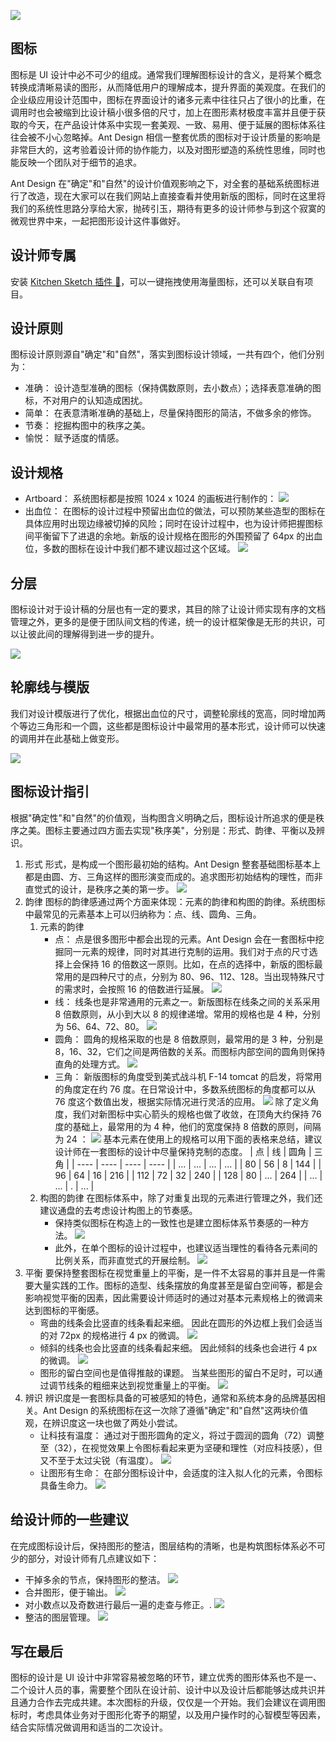 ![](/assets/design/img.png)

## 图标

图标是 UI 设计中必不可少的组成。通常我们理解图标设计的含义，是将某个概念转换成清晰易读的图形，从而降低用户的理解成本，提升界面的美观度。在我们的企业级应用设计范围中，图标在界面设计的诸多元素中往往只占了很小的比重，在调用时也会被缩到比设计稿小很多倍的尺寸，加上在图形素材极度丰富并且便于获取的今天，在产品设计体系中实现一套美观、一致、易用、便于延展的图标体系往往会被不小心忽略掉。Ant Design 相信一整套优质的图标对于设计质量的影响是非常巨大的，这考验着设计师的协作能力，以及对图形塑造的系统性思维，同时也能反映一个团队对于细节的追求。

Ant Design 在"确定"和"自然"的设计价值观影响之下，对全套的基础系统图标进行了改造，现在大家可以在我们网站上直接查看并使用新版的图标，同时在这里将我们的系统性思路分享给大家，抛砖引玉，期待有更多的设计师参与到这个寂寞的微观世界中来，一起把图形设计这件事做好。

## 设计师专属

安装 [Kitchen Sketch 插件 💎](https://kitchen.alipay.com/)，可以一键拖拽使用海量图标，还可以关联自有项目。

## 设计原则

图标设计原则源自"确定"和"自然"，落实到图标设计领域，一共有四个，他们分别为：

-   准确： 设计造型准确的图标（保持偶数原则，去小数点）；选择表意准确的图标，不对用户的认知造成困扰。
-   简单： 在表意清晰准确的基础上，尽量保持图形的简洁，不做多余的修饰。
-   节奏： 挖掘构图中的秩序之美。
-   愉悦： 赋予适度的情感。

## 设计规格

-   Artboard： 系统图标都是按照 1024 x 1024 的画板进行制作的：
    ![](/assets/design/img_1.png)
-   出血位： 在图标的设计过程中预留出血位的做法，可以预防某些造型的图标在具体应用时出现边缘被切掉的风险；同时在设计过程中，也为设计师把握图标间平衡留下了进退的余地。新版的设计规格在图形的外围预留了 64px 的出血位，多数的图标在设计中我们都不建议超过这个区域。
    ![](/assets/design/img_2.png)

## 分层

图标设计对于设计稿的分层也有一定的要求，其目的除了让设计师实现有序的文档管理之外，更多的是便于团队间文档的传递，统一的设计框架像是无形的共识，可以让彼此间的理解得到进一步的提升。

![](/assets/design/img_3.png)

## 轮廓线与模版

我们对设计模版进行了优化，根据出血位的尺寸，调整轮廓线的宽高，同时增加两个等边三角形和一个圆，这些都是图标设计中最常用的基本形式，设计师可以快速的调用并在此基础上做变形。

![](/assets/design/img_4.png)

## 图标设计指引

根据"确定性"和"自然"的价值观，当构图含义明确之后，图标设计所追求的便是秩序之美。图标主要通过四方面去实现"秩序美"，分别是：形式、韵律、平衡以及辨识。

1. 形式
   形式，是构成一个图形最初始的结构。Ant Design 整套基础图标基本上都是由圆、方、三角这样的图形演变而成的。追求图形初始结构的理性，而非直觉式的设计，是秩序之美的第一步。
   ![](/assets/design/img_5.png)
2. 韵律
   图标的韵律感通过两个方面来体现：元素的韵律和构图的韵律。系统图标中最常见的元素基本上可以归纳称为：点、线、圆角、三角。
    1. 元素的韵律
        - 点： 点是很多图形中都会出现的元素。Ant Design 会在一套图标中挖掘同一元素的规律，同时对其进行克制的运用。我们对于点的尺寸选择上会保持 16 的倍数这一原则。比如，在点的选择中，新版的图标最常用的是四种尺寸的点，分别为 80、96、112、128。当出现特殊尺寸的需求时，会按照 16 的倍数进行延展。
          ![](/assets/design/img_6.png)
        - 线： 线条也是非常通用的元素之一。新版图标在线条之间的关系采用 8 倍数原则，从小到大以 8 的规律递增。常用的规格也是 4 种，分别为 56、64、72、80。
          ![](/assets/design/img_7.png)
        - 圆角： 圆角的规格采取的也是 8 倍数原则，最常用的是 3 种，分别是 8，16、32，它们之间是两倍数的关系。而图标内部空间的圆角则保持直角的处理方式。
          ![](/assets/design/img_8.png)
        - 三角： 新版图标的角度受到美式战斗机 F-14 tomcat 的启发，将常用的角度定在约 76 度。在日常设计中，多数系统图标的角度都可以从 76 度这个数值出发，根据实际情况进行灵活的应用。
          ![](/assets/design/img_9.png)
          除了定义角度，我们对新图标中实心箭头的规格也做了收敛，在顶角大约保持 76 度的基础上，最常用的为 4 种，他们的宽度保持 8 倍数的原则，间隔为 24 ：
          ![](/assets/design/img_10.png)
          基本元素在使用上的规格可以用下面的表格来总结，建议设计师在一套图标的设计中尽量保持克制的态度。
          | 点 | 线 | 圆角 | 三角 |
          | ---- | ---- | ---- | ---- |
          | ... | ... | ... | ... |
          | 80 | 56 | 8 | 144 |
          | 96 | 64 | 16 | 216 |
          | 112 | 72 | 32 | 240 |
          | 128 | 80 | ... | 264 |
          | ... | ... | . | ... |
    2. 构图的韵律
       在图标体系中，除了对重复出现的元素进行管理之外，我们还建议通盘的去考虑设计构图上的节奏感。
        - 保持类似图标在构造上的一致性也是建立图标体系节奏感的一种方法。
          ![](/assets/design/img_11.png)
        - 此外，在单个图标的设计过程中，也建议适当理性的看待各元素间的比例关系，而非直觉式的开展绘制。
          ![](/assets/design/img_12.png)
3. 平衡
   要保持整套图标在视觉重量上的平衡，是一件不太容易的事并且是一件需要大量实践的工作。图标的造型、线条摆放的角度甚至是留白空间等，都是会影响视觉平衡的因素，因此需要设计师适时的通过对基本元素规格上的微调来达到图标的平衡感。
    - 弯曲的线条会比竖直的线条看起来细。 因此在圆形的外边框上我们会适当的对 72px 的规格进行 4 px 的微调。
      ![](/assets/design/img_13.png)
    - 倾斜的线条也会比竖直的线条看起来细。 因此倾斜的线条也会进行 4 px 的微调。
      ![](/assets/design/img_14.png)
    - 图形的留白空间也是值得推敲的课题。 当某些图形的留白不足时，可以通过调节线条的粗细来达到视觉重量上的平衡。
      ![](/assets/design/img_15.png)
4. 辨识
   辨识度是一套图标具备的可被感知的特色，通常和系统本身的品牌基因相关。Ant Design 的系统图标在这一次除了遵循"确定"和"自然"这两块价值观，在辨识度这一块也做了两处小尝试。
    - 让科技有温度： 通过对于图形圆角的定义，将过于圆润的圆角（72）调整至（32），在视觉效果上令图标看起来更为坚硬和理性（对应科技感），但又不至于太过尖锐（有温度）。
      ![](/assets/design/img_16.png)
    - 让图形有生命： 在部分图标设计中，会适度的注入拟人化的元素，令图标具备生命力。
      ![](/assets/design/img_17.png)

## 给设计师的一些建议

在完成图标设计后，保持图形的整洁，图层结构的清晰，也是构筑图标体系必不可少的部分，对设计师有几点建议如下：

-   干掉多余的节点，保持图形的整洁。
    ![](/assets/design/img_18.png)
-   合并图形，便于输出。
    ![](/assets/design/img_19.png)
-   对小数点以及奇数进行最后一遍的走查与修正。.
    ![](/assets/design/img_20.png)
-   整洁的图层管理。
    ![](/assets/design/img_21.png)

## 写在最后

图标的设计是 UI 设计中非常容易被忽略的环节，建立优秀的图形体系也不是一、二个设计人员的事，需要整个团队在设计前、设计中以及设计后都能够达成共识并且通力合作去完成共建。本次图标的升级，仅仅是一个开始。我们会建议在调用图标时，考虑具体业务对于图形化寄予的期望，以及用户操作时的心智模型等因素，结合实际情况做调用和适当的二次设计。
